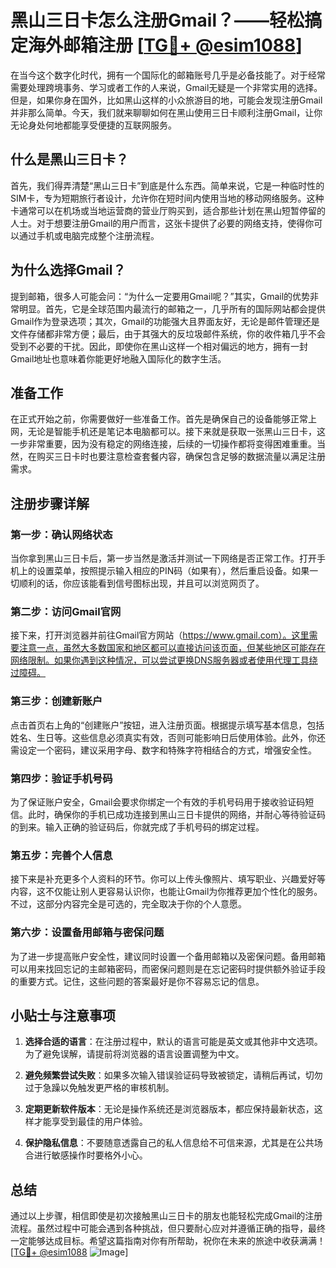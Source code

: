 # 黑山三日卡怎么注册Gmail？——轻松搞定海外邮箱注册 [[TG💪+ @esim1088](https://t.me/s/esim1088)]

在当今这个数字化时代，拥有一个国际化的邮箱账号几乎是必备技能了。对于经常需要处理跨境事务、学习或者工作的人来说，Gmail无疑是一个非常实用的选择。但是，如果你身在国外，比如黑山这样的小众旅游目的地，可能会发现注册Gmail并非那么简单。今天，我们就来聊聊如何在黑山使用三日卡顺利注册Gmail，让你无论身处何地都能享受便捷的互联网服务。

## 什么是黑山三日卡？

首先，我们得弄清楚“黑山三日卡”到底是什么东西。简单来说，它是一种临时性的SIM卡，专为短期旅行者设计，允许你在短时间内使用当地的移动网络服务。这种卡通常可以在机场或当地运营商的营业厅购买到，适合那些计划在黑山短暂停留的人士。对于想要注册Gmail的用户而言，这张卡提供了必要的网络支持，使得你可以通过手机或电脑完成整个注册流程。

## 为什么选择Gmail？

提到邮箱，很多人可能会问：“为什么一定要用Gmail呢？”其实，Gmail的优势非常明显。首先，它是全球范围内最流行的邮箱之一，几乎所有的国际网站都会提供Gmail作为登录选项；其次，Gmail的功能强大且界面友好，无论是邮件管理还是文件存储都非常方便；最后，由于其强大的反垃圾邮件系统，你的收件箱几乎不会受到不必要的干扰。因此，即使你在黑山这样一个相对偏远的地方，拥有一封Gmail地址也意味着你能更好地融入国际化的数字生活。

## 准备工作

在正式开始之前，你需要做好一些准备工作。首先是确保自己的设备能够正常上网，无论是智能手机还是笔记本电脑都可以。接下来就是获取一张黑山三日卡，这一步非常重要，因为没有稳定的网络连接，后续的一切操作都将变得困难重重。当然，在购买三日卡时也要注意检查套餐内容，确保包含足够的数据流量以满足注册需求。

## 注册步骤详解

### 第一步：确认网络状态
当你拿到黑山三日卡后，第一步当然是激活并测试一下网络是否正常工作。打开手机上的设置菜单，按照提示输入相应的PIN码（如果有），然后重启设备。如果一切顺利的话，你应该能看到信号图标出现，并且可以浏览网页了。

### 第二步：访问Gmail官网
接下来，打开浏览器并前往Gmail官方网站（https://www.gmail.com）。这里需要注意一点，虽然大多数国家和地区都可以直接访问该页面，但某些地区可能存在网络限制。如果你遇到这种情况，可以尝试更换DNS服务器或者使用代理工具绕过障碍。

### 第三步：创建新账户
点击首页右上角的“创建账户”按钮，进入注册页面。根据提示填写基本信息，包括姓名、生日等。这些信息必须真实有效，否则可能影响日后使用体验。此外，你还需设定一个密码，建议采用字母、数字和特殊字符相结合的方式，增强安全性。

### 第四步：验证手机号码
为了保证账户安全，Gmail会要求你绑定一个有效的手机号码用于接收验证码短信。此时，确保你的手机已成功连接到黑山三日卡提供的网络，并耐心等待验证码的到来。输入正确的验证码后，你就完成了手机号码的绑定过程。

### 第五步：完善个人信息
接下来是补充更多个人资料的环节。你可以上传头像照片、填写职业、兴趣爱好等内容，这不仅能让别人更容易认识你，也能让Gmail为你推荐更加个性化的服务。不过，这部分内容完全是可选的，完全取决于你的个人意愿。

### 第六步：设置备用邮箱与密保问题
为了进一步提高账户安全性，建议同时设置一个备用邮箱以及密保问题。备用邮箱可以用来找回忘记的主邮箱密码，而密保问题则是在忘记密码时提供额外验证手段的重要方式。记住，这些问题的答案最好是你不容易忘记的信息。

## 小贴士与注意事项

1. **选择合适的语言**：在注册过程中，默认的语言可能是英文或其他非中文选项。为了避免误解，请提前将浏览器的语言设置调整为中文。
   
2. **避免频繁尝试失败**：如果多次输入错误验证码导致被锁定，请稍后再试，切勿过于急躁以免触发更严格的审核机制。

3. **定期更新软件版本**：无论是操作系统还是浏览器版本，都应保持最新状态，这样才能享受到最佳的用户体验。

4. **保护隐私信息**：不要随意透露自己的私人信息给不可信来源，尤其是在公共场合进行敏感操作时要格外小心。

## 总结

通过以上步骤，相信即使是初次接触黑山三日卡的朋友也能轻松完成Gmail的注册流程。虽然过程中可能会遇到各种挑战，但只要耐心应对并遵循正确的指导，最终一定能够达成目标。希望这篇指南对你有所帮助，祝你在未来的旅途中收获满满！[[TG💪+ @esim1088](https://t.me/s/esim1088) ![Image](https://i.postimg.cc/4NQfJmqS/Snipaste-2025-05-13-00-14-12.png)]